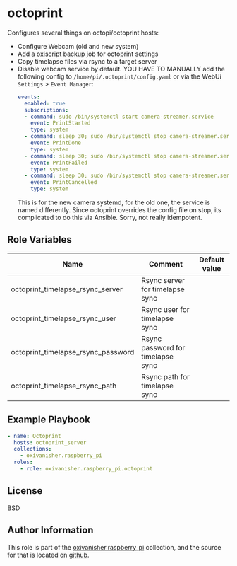 octoprint
=========

Configures several things on octopi/octoprint hosts:
* Configure Webcam (old and new system)
* Add a [oxiscript](https://github.com/oxivanisher/role-oxiscripts) backup job for octoprint settings
* Copy timelapse files via rsync to a target server
* Disable webcam service by default. YOU HAVE TO MANUALLY add the following config to `/home/pi/.octoprint/config.yaml` or via the WebUi `Settings` > `Event Manager`:
  ```yaml
  events:
    enabled: true
    subscriptions:
    - command: sudo /bin/systemctl start camera-streamer.service
      event: PrintStarted
      type: system
    - command: sleep 30; sudo /bin/systemctl stop camera-streamer.service
      event: PrintDone
      type: system
    - command: sleep 30; sudo /bin/systemctl stop camera-streamer.service
      event: PrintFailed
      type: system
    - command: sleep 30; sudo /bin/systemctl stop camera-streamer.service
      event: PrintCancelled
      type: system
  ```
  This is for the new camera systemd, for the old one, the service is named differently. Since octoprint overrides the config file on stop, its complicated to do this via Ansible. Sorry, not really idempotent.

Role Variables
--------------

| Name          | Comment                              | Default value |
|---------------|--------------------------------------|---------------|
| octoprint_timelapse_rsync_server | Rsync server for timelapse sync |          |
| octoprint_timelapse_rsync_user  | Rsync user for timelapse sync |          |
| octoprint_timelapse_rsync_password | Rsync password for timelapse sync |           |
| octoprint_timelapse_rsync_path | Rsync path for timelapse sync |           |

Example Playbook
----------------

```yaml
- name: Octoprint
  hosts: octoprint_server
  collections:
    - oxivanisher.raspberry_pi
  roles:
    - role: oxivanisher.raspberry_pi.octoprint
```

License
-------

BSD

Author Information
------------------

This role is part of the [oxivanisher.raspberry_pi](https://galaxy.ansible.com/ui/repo/published/oxivanisher/raspberry_pi/) collection, and the source for that is located on [github](https://github.com/oxivanisher/collection-raspberry_pi).
